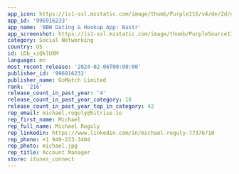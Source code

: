 ```yaml
---
app_icon: https://is1-ssl.mzstatic.com/image/thumb/Purple116/v4/de/2d/d5/de2dd5a3-c37c-8416-292c-87f43edf2362/AppIcon-0-0-1x_U007emarketing-0-7-0-85-220.png/1024x1024bb.png
app_id: '996916233'
app_name: 'BBW Dating & Hookup App: Bustr'
app_screenshot: https://is1-ssl.mzstatic.com/image/thumb/PurpleSource116/v4/a3/25/41/a3254108-5f85-c1c5-12d1-767a06a6c6cc/a69579ef-594b-41c9-a136-9f467bbd1818__U672a_U6807_U9898-1_01.png/1242x2688bb.png
category: Social Networking
country: US
id: iDb_xiQklUXM
language: en
most_recent_release: '2024-02-06T00:00:00'
publisher_id: '996916232'
publisher_name: GoMatch Limited
rank: '216'
release_count_in_past_year: '4'
release_count_in_past_year_category: 16
release_count_in_past_year_top_in_category: 42
rep_email: michael.roguly@bitrise.io
rep_first_name: Michael
rep_full_name: Michael Roguly
rep_linkedin: https://www.linkedin.com/in/michael-roguly-77376710
rep_phone: +1 949-233-3404
rep_photo: michael.jpg
rep_title: Account Manager
store: itunes_connect
---
```

